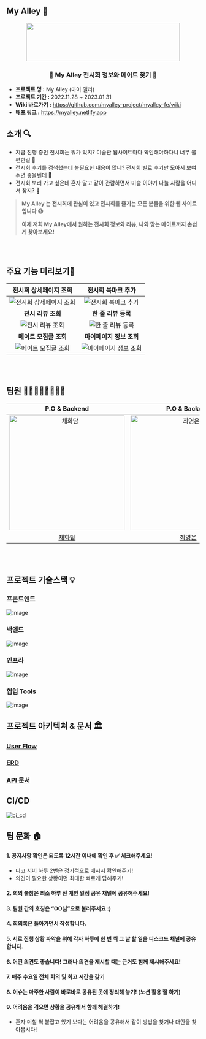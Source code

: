 ## My Alley 🎨
<p align="middle" >
  <img src="https://user-images.githubusercontent.com/61264510/218919921-ccae06ab-8407-4e9d-815c-981bb1dd3215.png?raw=true" width="400px;" height="100px;"/>
</p>

### <div align="center"> 🎨 My Alley 전시회 정보와 메이트 찾기 🎨 </div>

- **프로젝트 명 :** My Alley (마이 앨리)
- **프로젝트 기간 :** 2022.11.28 ~ 2023.01.31
- **Wiki 바로가기 :** https://github.com/myalley-project/myalley-fe/wiki
- **배포 링크 :** https://myalley.netlify.app 


## 소개 🔍

- 지금 진행 중인 전시회는 뭐가 있지? 미술관 웹사이트마다 확인해야하다니 너무 불편한걸 🤔
- 전시회 후기를 검색했는데 불필요한 내용이 많네? 전시회 별로 후기만 모아서 보여주면 좋을텐데 🤔
- 전시회 보러 가고 싶은데 혼자 말고 같이 관람하면서 미술 이야기 나눌 사람을 어디서 찾지? 🤔


>**My Alley 는 전시회에 관심이 있고 전시회를 즐기는 모든 분들을 위한 웹 사이트입니다 😃**
> 
> **이제 저희 My Alley에서 원하는 전시회 정보와 리뷰, 나와 맞는 메이트까지 손쉽게 찾아보세요!**

<br></br>

## 주요 기능 미리보기🌈

|                                                  <b>전시회 상세페이지 조회</b>                                                   |                                                   <b>전시회 북마크 추가</b>                                                   |
|:----------------------------------------------------------------------------------------------------------------------:|:---------------------------------------------------------------------------------------------------------------------:|
| ![전시회 상세페이지 조회](https://user-images.githubusercontent.com/61264510/221839526-9aab96ed-7cff-4429-b94c-e71629d30b8d.gif) | ![전시회 북마크 추가](https://user-images.githubusercontent.com/61264510/221839508-0f745bb0-3895-47ca-9e41-25b5bd3a6a4c.gif)  |
|                                                    <b>전시 리뷰 조회</b>                                                     |                                                   <b>한 줄 리뷰 등록</b>                                                    |
|   ![전시 리뷰 조회](https://user-images.githubusercontent.com/61264510/223399209-a07ffe44-5052-49bb-9854-5dac83234787.gif)   |  ![한 줄 리뷰 등록](https://user-images.githubusercontent.com/61264510/223396841-19ed8fa5-785b-4605-8c10-18e44d0333f9.gif)  | </br>
|                                                   <b>메이트 모집글 조회</b>                                                    |                                                  <b>마이페이지 정보 조회</b>                                                   |
|  ![메이트 모집글 조회](https://user-images.githubusercontent.com/61264510/221839533-2570d698-ff70-44a8-ab2e-21f3b856f35b.gif)  | ![마이페이지 정보 조회](https://user-images.githubusercontent.com/61264510/223397271-1f5c99d1-526c-4ba4-a533-2b998127805d.gif) | </br>

<br></br>

## 팀원 👨‍👨‍👧‍👧👨‍👨‍👧‍👧

|                                                              P.O & Backend                                                               |                                                              P.O & Backend                                                               |                                                                 Backend                                                                  |                                                                 DevOps                                                                  |                                                                Frontend                                                                 |                                                                Frontend                                                                 |                                                                Frontend                                                                 |                                                                Designer                                                                 |
|:----------------------------------------------------------------------------------------------------------------------------------------:|:----------------------------------------------------------------------------------------------------------------------------------------:|:----------------------------------------------------------------------------------------------------------------------------------------:|:---------------------------------------------------------------------------------------------------------------------------------------:|:---------------------------------------------------------------------------------------------------------------------------------------:|:---------------------------------------------------------------------------------------------------------------------------------------:|:---------------------------------------------------------------------------------------------------------------------------------------:|:---------------------------------------------------------------------------------------------------------------------------------------:|
| <img src="https://user-images.githubusercontent.com/61264510/218923719-2cc42708-4a7f-45ca-ae1f-7ca55c2374ef.png" width=300px alt="채화담"/> | <img src="https://user-images.githubusercontent.com/61264510/218924432-b4a40035-b349-435a-9c08-e03d22595b12.png" width=300px alt="최영은"/> | <img src="https://user-images.githubusercontent.com/61264510/218963828-7c7b8846-50d7-440d-92c2-7ed0fbe3665e.png" width=300px alt="한영진"/> | <img src="https://user-images.githubusercontent.com/61264510/218924300-122a7947-6b8e-45d6-86db-6a528d56ee18.png" width=300px alt="유근수"> | <img src="https://user-images.githubusercontent.com/61264510/218923880-6530c1a1-4750-4a8c-9be1-647089c6c154.png" width=300px alt="김동규"> | <img src="https://user-images.githubusercontent.com/61264510/220117269-9ca3a740-5483-4c26-83f1-3fe2aa3f957b.png" width=300px alt="박예선"> | <img src="https://user-images.githubusercontent.com/61264510/218923524-db65f345-f5a5-4c6d-a00c-052b97d7f822.png" width=300px alt="유나영"> | <img src="https://user-images.githubusercontent.com/61264510/220028908-6f970522-b359-4c90-a91c-eb8629224708.png" width=300px alt="김진아"> |
|                                                     [채화담](https://github.com/Damm06)                                                     |                                                 [최영은](https://github.com/Choi-Young-Eun)                                                 |                                                    [한영진](https://github.com/Ojin0104)                                                    |                                                  [유근수](https://github.com/linusdamyo)                                                   |                                                   [김동규](https://github.com/caffesale)                                                   |                                                   [박예선](https://github.com/YesunPark)                                                   |                                                   [유나영](https://github.com/gandy818)                                                    |                                         [김진아](https://www.behance.net/valuedefault/appreciated)                                         |


<br></br>
## 프로젝트 기술스택 💡

### 프론트엔드
![image](https://user-images.githubusercontent.com/61264510/222345725-e02aae82-f41d-43c7-bc7b-ca107dd116dd.png)

### 백엔드
![image](https://user-images.githubusercontent.com/61264510/218927078-bfcb86e1-c18c-4748-b11c-87ab66e8274c.png)

### 인프라
![image](https://user-images.githubusercontent.com/61264510/218927368-e69b7c32-7de6-41c3-829f-eedd75fb1eea.png)

### 협업 Tools
![image](https://user-images.githubusercontent.com/61264510/218927383-38d31766-4793-4360-b5ed-34d4f811725c.png)


## 프로젝트 아키텍쳐 & 문서 🏛

### [User Flow](https://github.com/myalley-project/myalley-fe/wiki/USER-FLOW)

### [ERD](https://github.com/myalley-project/myalley-fe/wiki/ERD)

### [API 문서](https://www.notion.so/API-77fb0b5a78d64873a8feece00fbe0d70?pvs=4)

## CI/CD
![ci_cd](https://user-images.githubusercontent.com/61264510/218928419-be640812-91b5-4600-9aba-0370868ec083.png)

## 팀 문화 🏠

#### 1. 공지사항 확인은 되도록 12시간 이내에 확인 후 ✅ 체크해주세요!
- 디코 서버 하루 2번은 정기적으로 메시지 확인해주기!
- 의견이 필요한 상황이면 최대한 빠르게 답해주기!

#### 2. 회의 불참은 최소 하루 전 개인 일정 공유 채널에 공유해주세요!
#### 3. 팀원 간의 호칭은 “OO님”으로 불러주세요 :)
#### 4. 회의록은 돌아가면서 작성합니다.
#### 5. 서로 진행 상황 파악을 위해 각자 하루에 한 번 씩 그 날 할 일을 디스코드 채널에 공유합니다.
#### 6. 어떤 의견도 좋습니다! 그러나 의견을 제시할 때는 근거도 함께 제시해주세요!
#### 7. 매주 수요일 전체 회의 및 회고 시간을 갖기
#### 8. 이슈는 마주한 사람이 바로바로 공유된 곳에 정리해 놓기! (노션 활용 잘 하기)
#### 9. 어려움을 겪으면 상황을 공유해서 함께 해결하기!
- 혼자 며칠 씩 붙잡고 있기 보다는 어려움을 공유해서 같이 방법을 찾거나 대안을 찾아봅시다!
